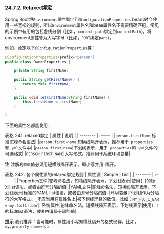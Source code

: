 ### 24.7.2. Relaxed绑定

Spring Boot将`Environment`属性绑定到`@ConfigurationProperties` beans时会使用一些宽松的规则，所以`Environment`属性名和bean属性名不需要精确匹配。常见的示例中有用的包括虚线分割（比如，`context-path`绑定到`contextPath`），将environment属性转为大写字母（比如，`PORT`绑定`port`）。

例如，给定以下`@ConfigurationProperties`类：
```java
@ConfigurationProperties(prefix="person")
public class OwnerProperties {

    private String firstName;

    public String getFirstName() {
        return this.firstName;
    }

    public void setFirstName(String firstName) {
        this.firstName = firstName;
    }

}
```
下面的属性名都能使用：

表格 24.1. relaxed绑定 
| 属性        | 说明   |
| --------    | :----- |
|`person.firstName`|标准驼峰命名语法|
|`person.first-name`|短横线隔开表示，推荐用于`.properties`和`.yml`文件中|
|`person.first_name`|下划线表示，用于`.properties`和`.yml`文件的可选格式|
|`PERSON_FIRST_NAME`|大写形式，推荐用于系统环境变量|

**注** 注解的`前缀`值必须用短横线隔开表示，即小写并用`-`隔开。

表格 24.2. 各个属性源的relaxed绑定规则
| 属性源        | Simple   | List   |
| --------    | :----- |
|Properties文件|驼峰命名法，短横线隔开表示，下划线表示|使用`[ ]`的标准list语法，或者由逗号分隔的值|
|YAML文件|驼峰命名法，短横线隔开表示，下划线表示|标准的YAML list语法，或者由逗号分隔的值|
|环境变量|下划线作为分隔符的大写格式。`_`不应当用在属性名上|被下划线环绕的数值。比如：`MY_FOO_1_BAR = my.foo[1].bar`|
|系统属性|驼峰命名法，短横线隔开表示，下划线表示|使用`[ ]`的标准list语法，或者由逗号分隔的值|

**提示** 我们推荐：当可能时，属性用小写短横线隔开的格式储存。比如，`my.property-name=foo`